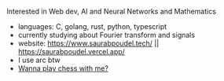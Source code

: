 
Interested in Web dev, AI and Neural Networks and Mathematics

- languages: C, golang, rust, python, typescript
- currently studying about Fourier transform and signals
- website: https://www.saurabpoudel.tech/ || https://saurabpoudel.vercel.app/
- I use arc btw
-  <a href="https://lichess.org/@/SaurabPoudel20"> Wanna play chess with me?  <a/>


